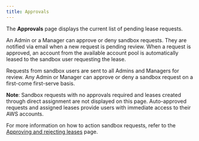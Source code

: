 ```yaml
---
title: Approvals
---
```


The **Approvals** page displays the current list of pending lease requests.

An Admin or a Manager can approve or deny sandbox requests. They are notified via email when a new request is pending review. When a request is approved, an account from the available account pool is automatically leased to the sandbox user requesting the lease.

Requests from sandbox users are sent to all Admins and Managers for review. Any Admin or Manager can approve or deny a sandbox request on a first-come first-serve basis.

**Note**: Sandbox requests with no approvals required and leases created through direct assignment are not displayed on this page. Auto-approved requests and assigned leases provide users with immediate access to their AWS accounts.

For more information on how to action sandbox requests, refer to the [Approving and rejecting leases](https://docs.aws.amazon.com/solutions/latest/innovation-sandbox-on-aws/manager-guide.html#approve-reject-account-lease) page.
